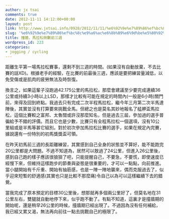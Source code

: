 ```yaml
---
author: jx tsai
comments: true
date: 2012-11-11 14:12:00+00:00
layout: post
link: http://www.jxtsai.info/0928/2012/11/11/%e6%92%9e%e7%89%86%ef%bc%8c%e9%a6%ac%e6%8b%89%e6%9d%be%e5%80%92%e6%95%b8%e5%89%8d%e4%b8%89%e9%80%b1/
slug: '%e6%92%9e%e7%89%86%ef%bc%8c%e9%a6%ac%e6%8b%89%e6%9d%be%e5%80%92%e6%95%b8%e5%89%8d%e4%b8%89%e9%80%b1'
title: 撞牆，馬拉松倒數前三週
wordpress_id: 223
categories:
- jogging / cycling
---
```


距離生平第一場馬拉松賽事，還剩不到三週的時間。(如果沒有自動放棄，不去比賽的話XD)。根據老手的經驗，在比賽的前最後三週，應該是要把練習量減低，以免受傷或是肌肉的疲勞無法及時恢復。  
  
換言之，如果這輩子沒跑過42.175公里的馬拉松，那麼會建議至少要完成連續36公里或持續3小時以上LSD，那樣才比較有可能在規定的時間內(一般是6小時)關門前，來得及回到終點。我過去只有完成二次半程馬拉松，繼今年三月第二次半馬達陣後，其實並沒有打算要來挑戰全馬。但總之也是莫名其妙地報名了艋舺盃馬拉松，這個比賽較之富邦、太魯闊或許沒那麼知名，但是過去三屆，參加過的選手普徧給予不錯的評價。而且它也是少數，比賽只有全程馬拉松一個選項，沒有10公里組或是半馬等甚它組別。對於初次參加馬拉松比賽的選手，如果在規定內完賽，據說還有一份特別的初馬獎獎盃可領。  
  
在昨天初馬前三週的長距離練習，其實感到自己全身的狀態並不算好，能不能跑完20公里都是大問題。不過不知道為，居然可以敖過了24公里，但進入26公里後，感到自己跑的樣子應該很狼狽了吧，只能提醒自己，不要急，不要慌，即使速度已經慢下來，但維持這樣跑步的節奏與姿態是很重要的，才可以一點點，向前推進。當小腿開始有千斤重、開始有抽筋感，也是一陣一陣地襲來，偶而克服過去了，似乎迎來短暫的舒適感(其實也只是比較不那麼痛)令自己以為可以這樣繼續下去的錯覺。  
  
當我完成了原本預定的目標30公里後，想那就再多個兩公里好了，但莫名地在31公里左右，雙腿就自動地停下來，似乎跑不動了。有點不知道，這裏才是撞牆期的開始呢，還是稍早26公里的時候，撞牆期已經出現了。不過因為沒有任何補給，我已經又累又渴，無法再向前往一點去挑戰自己的極限了。  

